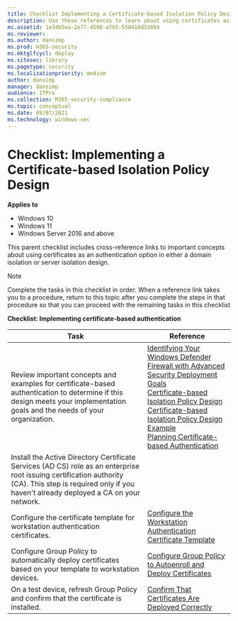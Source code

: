 ```yaml
---
title: Checklist Implementing a Certificate-based Isolation Policy Design (Windows)
description: Use these references to learn about using certificates as an authentication option and configure a certificate-based isolation policy design.
ms.assetid: 1e34b5ea-2e77-4598-a765-550418d33894
ms.reviewer: 
ms.author: dansimp
ms.prod: m365-security
ms.mktglfcycl: deploy
ms.sitesec: library
ms.pagetype: security
ms.localizationpriority: medium
author: dansimp
manager: dansimp
audience: ITPro
ms.collection: M365-security-compliance
ms.topic: conceptual
ms.date: 09/07/2021
ms.technology: windows-sec
---
```


# Checklist: Implementing a Certificate-based Isolation Policy Design

**Applies to**
-   Windows 10
-   Windows 11
-   Windows Server 2016 and above

This parent checklist includes cross-reference links to important concepts about using certificates as an authentication option in either a domain isolation or server isolation design.

> [!NOTE]
> Complete the tasks in this checklist in order. When a reference link takes you to a procedure, return to this topic after you complete the steps in that procedure so that you can proceed with the remaining tasks in this checklist

**Checklist: Implementing certificate-based authentication**

| Task | Reference |
| - | - |
| Review important concepts and examples for certificate-based authentication to determine if this design meets your implementation goals and the needs of your organization.| [Identifying Your Windows Defender Firewall with Advanced Security Deployment Goals](identifying-your-windows-firewall-with-advanced-security-deployment-goals.md)<br/>[Certificate-based Isolation Policy Design](certificate-based-isolation-policy-design.md)<br/>[Certificate-based Isolation Policy Design Example](certificate-based-isolation-policy-design-example.md)<br/>[Planning Certificate-based Authentication](planning-certificate-based-authentication.md) |
| Install the Active Directory Certificate Services (AD CS) role as an enterprise root issuing certification authority (CA). This step is required only if you haven't already deployed a CA on your network.| |
| Configure the certificate template for workstation authentication certificates.| [Configure the Workstation Authentication Certificate Template](configure-the-workstation-authentication-certificate-template.md)| 
| Configure Group Policy to automatically deploy certificates based on your template to workstation devices. | [Configure Group Policy to Autoenroll and Deploy Certificates](configure-group-policy-to-autoenroll-and-deploy-certificates.md)| 
| On a test device, refresh Group Policy and confirm that the certificate is installed. | [Confirm That Certificates Are Deployed Correctly](confirm-that-certificates-are-deployed-correctly.md)| 
